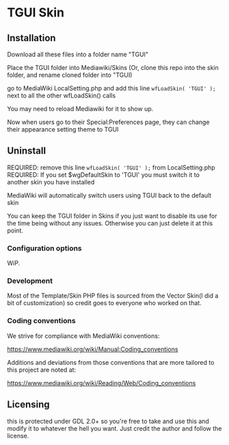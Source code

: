 # TGUI Skin

## Installation

Download all these files into a folder name "TGUI"

Place the TGUI folder into Mediawiki/Skins (Or, clone this repo into the skin folder, and rename cloned folder into "TGUI)

go to MediaWiki LocalSetting.php and add this line `wfLoadSkin( 'TGUI' );` next to all the other wfLoadSkin() calls

You may need to reload Mediawiki for it to show up.

Now when users go to their Special:Preferences page, they can change their appearance setting theme to TGUI

## Uninstall

REQUIRED: remove this line `wfLoadSkin( 'TGUI' );` from LocalSetting.php
REQUIRED: If you set $wgDefaultSkin to 'TGUI' you must switch it to another skin you have installed

MediaWiki will automatically switch users using TGUI back to the default skin

You can keep the TGUI folder in Skins if you just want to disable its use for the time being without
any issues. Otherwise you can just delete it at this point.

### Configuration options

WiP.

### Development

Most of the Template/Skin PHP files is sourced from the Vector Skin(I did a bit of customization) so credit goes to everyone who worked on that.

### Coding conventions

We strive for compliance with MediaWiki conventions:

<https://www.mediawiki.org/wiki/Manual:Coding_conventions>

Additions and deviations from those conventions that are more tailored to this
project are noted at:

<https://www.mediawiki.org/wiki/Reading/Web/Coding_conventions>

## Licensing

this is protected under GDL 2.0+ so you're free to take and use this and modify it to whatever the hell you want. Just credit the author and follow the license.
